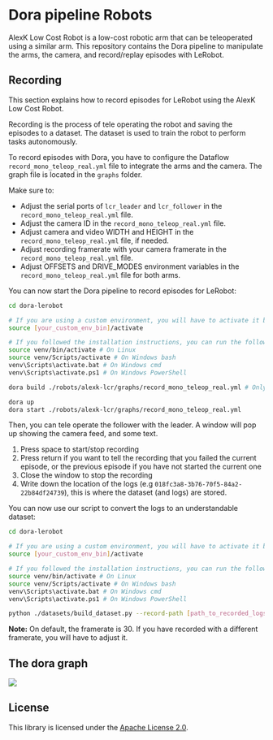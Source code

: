 # Dora pipeline Robots

AlexK Low Cost Robot is a low-cost robotic arm that can be teleoperated using a similar arm. This repository contains
the Dora pipeline to manipulate the arms, the camera, and record/replay episodes with LeRobot.

## Recording

This section explains how to record episodes for LeRobot using the AlexK Low Cost Robot.

Recording is the process of tele operating the robot and saving the episodes to a dataset. The dataset is used to train
the robot to perform tasks autonomously.

To record episodes with Dora, you have to configure the Dataflow `record_mono_teleop_real.yml` file to integrate the
arms and the camera. The graph file is located in the `graphs` folder.

Make sure to:

- Adjust the serial ports of `lcr_leader` and `lcr_follower` in the `record_mono_teleop_real.yml` file.
- Adjust the camera ID in the `record_mono_teleop_real.yml` file.
- Adjust camera and video WIDTH and HEIGHT in the `record_mono_teleop_real.yml` file, if needed.
- Adjust recording framerate with your camera framerate in the `record_mono_teleop_real.yml` file.
- Adjust OFFSETS and DRIVE_MODES environment variables in the `record_mono_teleop_real.yml` file for both arms.

You can now start the Dora pipeline to record episodes for LeRobot:

```bash
cd dora-lerobot

# If you are using a custom environment, you will have to activate it before running the command
source [your_custom_env_bin]/activate

# If you followed the installation instructions, you can run the following command
source venv/bin/activate # On Linux
source venv/Scripts/activate # On Windows bash
venv\Scripts\activate.bat # On Windows cmd
venv\Scripts\activate.ps1 # On Windows PowerShell

dora build ./robots/alexk-lcr/graphs/record_mono_teleop_real.yml # Only the first time, it will install all the requirements if needed

dora up
dora start ./robots/alexk-lcr/graphs/record_mono_teleop_real.yml
```

Then, you can tele operate the follower with the leader. A window will pop up showing the camera feed, and some text.

1. Press space to start/stop recording
2. Press return if you want to tell the recording that you failed the current episode, or the previous episode if you
   have not started the current one
3. Close the window to stop the recording
4. Write down the location of the logs (e.g `018fc3a8-3b76-70f5-84a2-22b84df24739`), this is where the
   dataset (and logs) are stored.

You can now use our script to convert the logs to an understandable dataset:

```bash
cd dora-lerobot

# If you are using a custom environment, you will have to activate it before running the command
source [your_custom_env_bin]/activate

# If you followed the installation instructions, you can run the following command
source venv/bin/activate # On Linux
source venv/Scripts/activate # On Windows bash
venv\Scripts\activate.bat # On Windows cmd
venv\Scripts\activate.ps1 # On Windows PowerShell

python ./datasets/build_dataset.py --record-path [path_to_recorded_logs] --dataset-name [dataset_name] --framerate [framerate]
```

**Note:** On default, the framerate is 30. If you have recorded with a different framerate, you will have to adjust it.

## The dora graph

[![](https://mermaid.ink/img/pako:eNqdVMFu2zAM_RVB57berjn0MOzaU3eLCoGR6ESobBqSnK4o-u-j5NizE6Np64NBPfE9Us-03qQhi3IjxempPb2YA4Qk_vxSrRDeBO0RLIZx5dqEoSMPCUeoJs-0IYU6bM1RG2gwQAaOziJpBmkUwUA7SjqgoWAzYinAabmtZgulnlQb-90-QHcQWuuyp7XY5uApU-e7yXHN0zsnlahkDSWqAlSN897F6uePrVJTXJU8bLmf8jpvU9zeiuTMs4Aout573VF0yVHLG_crLo2WZN6UytwRv-Sv-DpInksM6HWBi_75YFPy_JN99aQL7rJwJu8JZiRWeQkuoV7C3-jDNbDHQryYsZWzdi7ywGXyKeQ2Lf4t_IuRXAhm-v9an83lQiXgj1an4Xirc34-hNMx1ymf8RfMZOn85_m6L1fZNTiPtsxxifRVjYV9C7doFzEcIbd-V8B4x57qvltt5YNfai4U02DSQkDeSLa8AWf5onvLckqmAzao5IZDC-FZSdW-cx70iR5fWyM3KfR4IwP1-4Pc1OAjr_rOsvxvB3zlNBOK1iUKD8M9Wq7T93-SiOfx?type=png)](https://mermaid.live/edit#pako:eNqdVMFu2zAM_RVB57berjn0MOzaU3eLCoGR6ESobBqSnK4o-u-j5NizE6Np64NBPfE9Us-03qQhi3IjxempPb2YA4Qk_vxSrRDeBO0RLIZx5dqEoSMPCUeoJs-0IYU6bM1RG2gwQAaOziJpBmkUwUA7SjqgoWAzYinAabmtZgulnlQb-90-QHcQWuuyp7XY5uApU-e7yXHN0zsnlahkDSWqAlSN897F6uePrVJTXJU8bLmf8jpvU9zeiuTMs4Aout573VF0yVHLG_crLo2WZN6UytwRv-Sv-DpInksM6HWBi_75YFPy_JN99aQL7rJwJu8JZiRWeQkuoV7C3-jDNbDHQryYsZWzdi7ywGXyKeQ2Lf4t_IuRXAhm-v9an83lQiXgj1an4Xirc34-hNMx1ymf8RfMZOn85_m6L1fZNTiPtsxxifRVjYV9C7doFzEcIbd-V8B4x57qvltt5YNfai4U02DSQkDeSLa8AWf5onvLckqmAzao5IZDC-FZSdW-cx70iR5fWyM3KfR4IwP1-4Pc1OAjr_rOsvxvB3zlNBOK1iUKD8M9Wq7T93-SiOfx)

## License

This library is licensed under the [Apache License 2.0](../../LICENSE).
